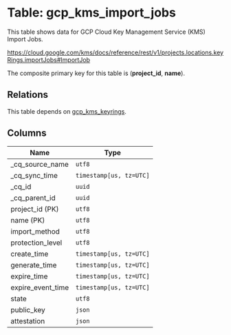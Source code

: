 # Table: gcp_kms_import_jobs

This table shows data for GCP Cloud Key Management Service (KMS) Import Jobs.

https://cloud.google.com/kms/docs/reference/rest/v1/projects.locations.keyRings.importJobs#ImportJob

The composite primary key for this table is (**project_id**, **name**).

## Relations

This table depends on [gcp_kms_keyrings](gcp_kms_keyrings).

## Columns

| Name          | Type          |
| ------------- | ------------- |
|_cq_source_name|`utf8`|
|_cq_sync_time|`timestamp[us, tz=UTC]`|
|_cq_id|`uuid`|
|_cq_parent_id|`uuid`|
|project_id (PK)|`utf8`|
|name (PK)|`utf8`|
|import_method|`utf8`|
|protection_level|`utf8`|
|create_time|`timestamp[us, tz=UTC]`|
|generate_time|`timestamp[us, tz=UTC]`|
|expire_time|`timestamp[us, tz=UTC]`|
|expire_event_time|`timestamp[us, tz=UTC]`|
|state|`utf8`|
|public_key|`json`|
|attestation|`json`|